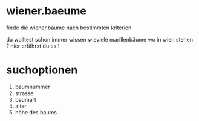 wiener.baeume
=============

finde die wiener.bäume nach bestimmten kriterien

du wolltest schon immer wissen wieviele marillenbäume wo in wien stehen ? hier erfährst du es!!

suchoptionen
============
 
1. baumnummer
2. strasse
3. baumart
4. alter
5. höhe des baums
